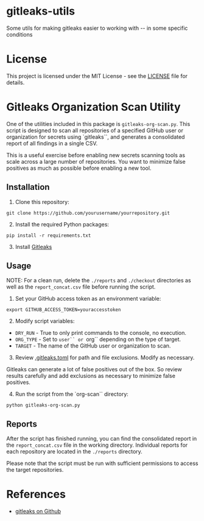 # gitleaks-utils
Some utils for making gitleaks easier to working with -- in some specific conditions

# License

This project is licensed under the MIT License - see the [LICENSE](LICENSE) file for details.

# Gitleaks Organization Scan Utility

One of the utilities included in this package is `gitleaks-org-scan.py`. This script is designed to scan all repositories of a specified GitHub user or organization for secrets using `gitleaks``, and generates a consolidated report of all findings in a single CSV.

This is a useful exercise before enabling new secrets scanning tools as scale across a large number of repositories. You want to minimize false positives as much as possible before enabling a new tool.

## Installation

1. Clone this repository:

`git clone https://github.com/yourusername/yourrepository.git`

2. Install the required Python packages:

`pip install -r requirements.txt`

3. Install [Gitleaks](https://github.com/zricethezav/gitleaks)

## Usage

NOTE: For a clean run, delete the `./reports` and `./checkout` directories as well as the `report_concat.csv` file before running the script.

1. Set your GitHub access token as an environment variable:

`export GITHUB_ACCESS_TOKEN=youraccesstoken`

2. Modify script variables:

* `DRY_RUN` - True to only print commands to the console, no execution.
* `ORG_TYPE` - Set to `user`` or `org`` depending on the type of target.
* `TARGET` - The name of the GitHub user or organization to scan.

3. Review [.gitleaks.toml](./org-scan/.gitleaks.toml) for path and file exclusions. Modify as necessary.

Gitleaks can generate a lot of false positives out of the box. So review results carefully and add exclusions as necessary to minimize false positives.

4. Run the script from the `org-scan`` directory:

`python gitleaks-org-scan.py`

## Reports

After the script has finished running, you can find the consolidated report in the `report_concat.csv` file in the working directory. Individual reports for each repository are located in the `./reports` directory.

Please note that the script must be run with sufficient permissions to access the target repositories.

# References

* [gitleaks on Github](https://github.com/gitleaks/gitleaks)